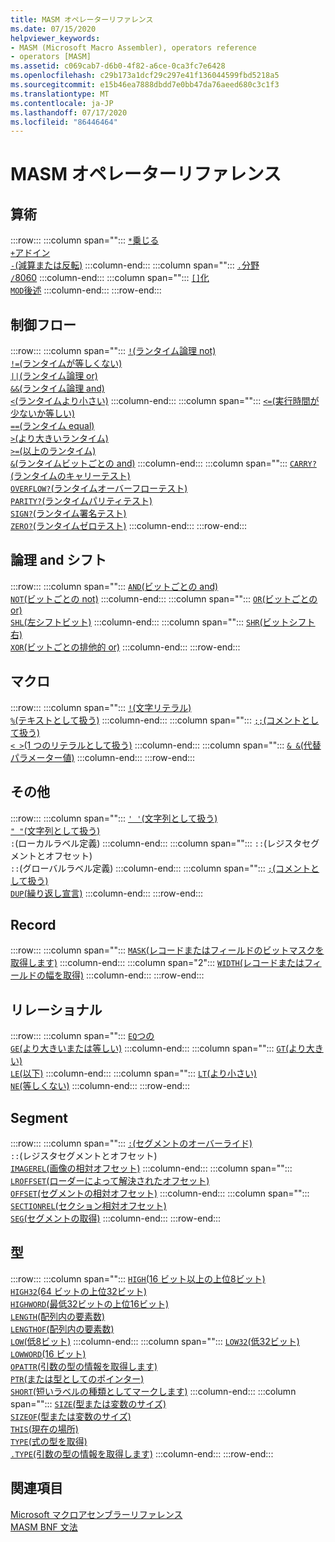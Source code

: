 ```yaml
---
title: MASM オペレーターリファレンス
ms.date: 07/15/2020
helpviewer_keywords:
- MASM (Microsoft Macro Assembler), operators reference
- operators [MASM]
ms.assetid: c069cab7-d6b0-4f82-a6ce-0ca3fc7e6428
ms.openlocfilehash: c29b173a1dcf29c297e41f136044599fbd5218a5
ms.sourcegitcommit: e15b46ea7888dbdd7e0bb47da76aeed680c3c1f3
ms.translationtype: MT
ms.contentlocale: ja-JP
ms.lasthandoff: 07/17/2020
ms.locfileid: "86446464"
---
```

# <a name="masm-operators-reference"></a>MASM オペレーターリファレンス

## <a name="arithmetic"></a>算術

:::row:::
   :::column span="":::
      [`*`乗じる](operator-multiply.md)<br/>[`+`アドイン](operator-add.md)<br/>[`-`(減算または反転)](operator-subtract-2.md)
   :::column-end:::
   :::column span="":::
      [`.`分野](operator-dot.md)<br/>[`/`8060](operator-subtract-1.md)
   :::column-end:::
   :::column span="":::
      [`[]`化](operator-brackets.md)<br/>[`MOD`後述](operator-mod.md)
   :::column-end:::
:::row-end:::

## <a name="control-flow"></a>制御フロー

:::row:::
   :::column span="":::
      [`!`(ランタイム論理 not)](operator-logical-not-masm-run-time.md)<br/>[`!=`(ランタイムが等しくない)](operator-not-equal-masm.md)<br/>[`||`(ランタイム論理 or)](operator-logical-or.md)<br/>[`&&`(ランタイム論理 and)](operator-logical-and-masm-run-time.md)<br/>[`<`(ランタイムより小さい)](operator-less-than-masm-run-time.md)
   :::column-end:::
   :::column span="":::
      [`<=`(実行時間が少ないか等しい)](operator-less-or-equal-masm-run-time.md)<br/>[`==`(ランタイム equal)](operator-equal-masm-run-time.md)<br/>[`>`(より大きいランタイム)](operator-greater-than-masm-run-time.md)<br/>[`>=`(以上のランタイム)](operator-greater-or-equal-masm-run-time.md)<br/>[`&`(ランタイムビットごとの and)](operator-bitwise-and.md)
   :::column-end:::
   :::column span="":::
      [`CARRY?`(ランタイムのキャリーテスト)](operator-carry-q.md)<br/>[`OVERFLOW?`(ランタイムオーバーフローテスト)](operator-overflow-q.md)<br/>[`PARITY?`(ランタイムパリティテスト)](operator-parity-q.md)<br/>[`SIGN?`(ランタイム署名テスト)](operator-sign-q.md)<br/>[`ZERO?`(ランタイムゼロテスト)](operator-zero-q.md)
   :::column-end:::
:::row-end:::

## <a name="logical-and-shift"></a>論理 and シフト

:::row:::
   :::column span="":::
      [`AND`(ビットごとの and)](operator-and.md)<br/>[`NOT`(ビットごとの not)](operator-not.md)
   :::column-end:::
   :::column span="":::
      [`OR`(ビットごとの or)](operator-or.md)<br/>[`SHL`(左シフトビット)](operator-shl.md)
   :::column-end:::
   :::column span="":::
      [`SHR`(ビットシフト右)](operator-shr.md)<br/>[`XOR`(ビットごとの排他的 or)](operator-xor.md)
   :::column-end:::
:::row-end:::

## <a name="macro"></a>マクロ

:::row:::
   :::column span="":::
      [`!`(文字リテラル)](operator-logical-not-masm.md)<br/>[`%`(テキストとして扱う)](operator-percent.md)
   :::column-end:::
   :::column span="":::
      [`;;`(コメントとして扱う)](operator-semicolons.md)<br/>[`< >`(1 つのリテラルとして扱う)](operator-literal.md)
   :::column-end:::
   :::column span="":::
      [`& &`(代替パラメーター値)](operator-logical-and-masm.md)
   :::column-end:::
:::row-end:::

## <a name="miscellaneous"></a>その他

:::row:::
   :::column span="":::
      [`' '`(文字列として扱う)](operator-single-quote.md)<br/>[`" "`(文字列として扱う)](operator-double-quote.md)<br/>`:`(ローカルラベル定義)
   :::column-end:::
   :::column span="":::
      `::`(レジスタセグメントとオフセット)<br/>`::`(グローバルラベル定義)
   :::column-end:::
   :::column span="":::
      [`;`(コメントとして扱う)](operator-semicolon.md)<br/>[`DUP`(繰り返し宣言)](operator-dup.md)
   :::column-end:::
:::row-end:::

## <a name="record"></a>Record

:::row:::
   :::column span="":::
      [`MASK`(レコードまたはフィールドのビットマスクを取得します)](operator-mask.md)
   :::column-end:::
   :::column span="2":::
      [`WIDTH`(レコードまたはフィールドの幅を取得)](operator-width.md)
   :::column-end:::
:::row-end:::

## <a name="relational"></a>リレーショナル

:::row:::
   :::column span="":::
      [`EQ`つの](operator-eq.md)<br/>[`GE`(より大きいまたは等しい)](operator-ge.md)
   :::column-end:::
   :::column span="":::
      [`GT`(より大きい)](operator-gt.md)<br/>[`LE`(以下)](operator-le.md)
   :::column-end:::
   :::column span="":::
      [`LT`(より小さい)](operator-lt.md)<br/>[`NE`(等しくない)](operator-ne.md)
   :::column-end:::
:::row-end:::

## <a name="segment"></a>Segment

:::row:::
   :::column span="":::
      [`:`(セグメントのオーバーライド)](operator-colon.md)<br/>`::`(レジスタセグメントとオフセット)<br/>[`IMAGEREL`(画像の相対オフセット)](operator-imagerel.md)
   :::column-end:::
   :::column span="":::
      [`LROFFSET`(ローダーによって解決されたオフセット)](operator-lroffset.md)<br/>[`OFFSET`(セグメントの相対オフセット)](operator-offset.md)
   :::column-end:::
   :::column span="":::
      [`SECTIONREL`(セクション相対オフセット)](operator-sectionrel.md)<br/>[`SEG`(セグメントの取得)](operator-seg.md)
   :::column-end:::
:::row-end:::

## <a name="type"></a>型

:::row:::
   :::column span="":::
      [`HIGH`(16 ビット以上の上位8ビット)](operator-high.md)<br/>[`HIGH32`(64 ビットの上位32ビット)](operator-high32.md)<br/>[`HIGHWORD`(最低32ビットの上位16ビット)](operator-highword.md)<br/>[`LENGTH`(配列内の要素数)](operator-length.md)<br/>[`LENGTHOF`(配列内の要素数)](operator-lengthof.md)<br/>[`LOW`(低8ビット)](operator-low.md)
   :::column-end:::
   :::column span="":::
      [`LOW32`(低32ビット)](operator-low32.md)<br/>[`LOWWORD`(16 ビット)](operator-lowword.md)<br/>[`OPATTR`(引数の型の情報を取得します)](operator-opattr.md)<br/>[`PTR`(または型としてのポインター)](operator-ptr.md)<br/>[`SHORT`(短いラベルの種類としてマークします)](operator-short.md)
   :::column-end:::
   :::column span="":::
      [`SIZE`(型または変数のサイズ)](operator-size.md)<br/>[`SIZEOF`(型または変数のサイズ)](operator-sizeof.md)<br/>[`THIS`(現在の場所)](operator-this.md)<br/>[`TYPE`(式の型を取得)](operator-type.md)<br/>[`.TYPE`(引数の型の情報を取得します)](operator-dot-type.md)
   :::column-end:::
:::row-end:::

## <a name="see-also"></a>関連項目

[Microsoft マクロアセンブラーリファレンス](microsoft-macro-assembler-reference.md)\
[MASM BNF 文法](masm-bnf-grammar.md)
